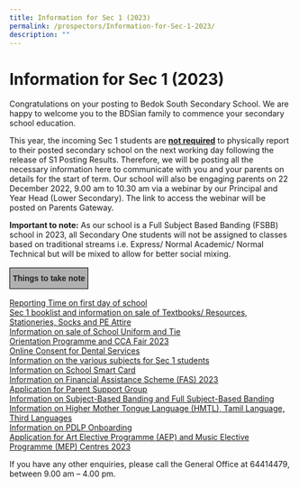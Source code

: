 ```yaml
---
title: Information for Sec 1 (2023)
permalink: /prospectors/Information-for-Sec-1-2023/
description: ""
---
```


Information for Sec 1 (2023)
============================

Congratulations on your posting to Bedok South Secondary School. We are happy to welcome you to the BDSian family to commence your secondary school education.

  

This year, the incoming Sec 1 students are <u><b>not required</b></u> to physically report to their posted secondary school on the next working day following the release of S1 Posting Results. Therefore, we will be posting all the necessary information here to communicate with you and your parents on details for the start of term. Our school will also be engaging parents on 22 December 2022, 9.00 am to 10.30 am via a webinar by our Principal and Year Head (Lower Secondary). The link to access the webinar will be posted on Parents Gateway.

  

<b>Important to note:</b> As our school is a Full Subject Based Banding (FSBB) school in 2023, all Secondary One students will not be assigned to classes based on traditional streams i.e. Express/ Normal Academic/ Normal Technical but will be mixed to allow for better social mixing.

<style type="text/css">
.tg  {border-collapse:collapse;border-spacing:0;}
.tg td{border-color:black;border-style:solid;border-width:1px;font-family:Arial, sans-serif;font-size:14px;
  overflow:hidden;padding:10px 5px;word-break:normal;}
.tg th{border-color:black;border-style:solid;border-width:1px;font-family:Arial, sans-serif;font-size:14px;
  font-weight:normal;overflow:hidden;padding:10px 5px;word-break:normal;}
.tg .tg-xxiv{background-color:#B0B0B0;color:#222;font-weight:bold;text-align:left;vertical-align:middle}
</style>
<table class="tg">
<thead>
  <tr>
    <td class="tg-xxiv"><span style="color:#222;background-color:#B0B0B0">Things to take note</span></td>
  </tr>
</thead>
</table>

[Reporting Time on first day of school](/information-for-sec-1-2023/Reporting-Time-on-First-Day-of-School/) <br>
[Sec 1 booklist and information on sale of Textbooks/ Resources, Stationeries, Socks and PE Attire](/information-for-sec-1-2023/Purchase-of-Books-Stationeries-Socks-PE-Attire-and-Booklist-for-2023/) <br>
[Information on sale of School Uniform and Tie](/information-for-sec-1-2023/Purchase-of-School-Uniform-and-Tie/) <br>
[Orientation Programme and CCA Fair 2023](/information-for-sec-1-2023/Orientation-Programme-and-CCA-Fair-2023/) <br>
[Online Consent for Dental Services](/information-for-sec-1-2023/Online-Consent-for-Dental-Services/) <br>
[Information on the various subjects for Sec 1 students](/information-for-sec-1-2023/Information-on-Various-Subjects-for-Sec-1-Students/) <br>
[Information on School Smart Card](/information-for-sec-1-2023/Information-on-School-Smart-Card/) <br>
[Information on Financial Assistance Scheme (FAS) 2023](/information-for-sec-1-2023/Information-on-Financial-Assistance-Scheme-FAS-2023/) <br>
[Application for Parent Support Group](/information-for-sec-1-2023/BDS-Parent-Support-Group-PSG/) <br>
[Information on Subject-Based Banding and Full Subject-Based Banding](/information-for-sec-1-2023/Information-on-Subject-Based-Banding-and-Full-Subject-Based-Banding/) <br>
[Information on Higher Mother Tongue Language (HMTL), Tamil Language, Third Languages](/information-for-sec-1-2023/Information-on-Mother-Tongue-Languages/) <br>
[Information on PDLP Onboarding](/information-for-sec-1-2023/Information-on-PDLP-Onboarding/) <br>
[Application for Art Elective Programme (AEP) and Music Elective Programme (MEP) Centres 2023](/information-for-sec-1-2023/Art-Elective-Programme-AEP-and-Music-Elective-Programme-MEP/)

If you have any other enquiries, please call the General Office at 64414479, between 9.00 am – 4.00 pm.